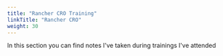 ```yaml
---
title: "Rancher CRO Training"
linkTitle: "Rancher CRO"
weight: 30
---
```


In this section you can find notes I've taken during trainings I've attended
